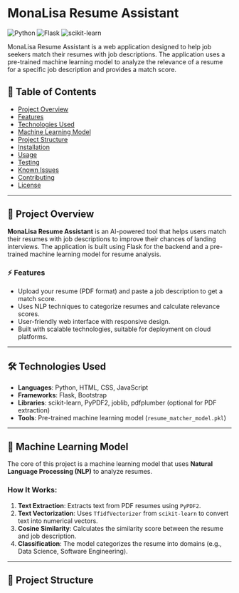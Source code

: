 # MonaLisa Resume Assistant

![Python](https://img.shields.io/badge/Python-3.7%2B-blue)
![Flask](https://img.shields.io/badge/Flask-2.3.2-green)
![scikit-learn](https://img.shields.io/badge/scikit--learn-1.3.0-orange)

MonaLisa Resume Assistant is a web application designed to help job seekers match their resumes with job descriptions. The application uses a pre-trained machine learning model to analyze the relevance of a resume for a specific job description and provides a match score.

## 📑 Table of Contents
- [Project Overview](#project-overview)
- [Features](#features)
- [Technologies Used](#technologies-used)
- [Machine Learning Model](#machine-learning-model)
- [Project Structure](#project-structure)
- [Installation](#installation)
- [Usage](#usage)
- [Testing](#testing)
- [Known Issues](#known-issues)
- [Contributing](#contributing)
- [License](#license)

---

## 📝 Project Overview
**MonaLisa Resume Assistant** is an AI-powered tool that helps users match their resumes with job descriptions to improve their chances of landing interviews. The application is built using Flask for the backend and a pre-trained machine learning model for resume analysis.

### ⚡ Features
- Upload your resume (PDF format) and paste a job description to get a match score.
- Uses NLP techniques to categorize resumes and calculate relevance scores.
- User-friendly web interface with responsive design.
- Built with scalable technologies, suitable for deployment on cloud platforms.

---

## 🛠️ Technologies Used
- **Languages**: Python, HTML, CSS, JavaScript
- **Frameworks**: Flask, Bootstrap
- **Libraries**: scikit-learn, PyPDF2, joblib, pdfplumber (optional for PDF extraction)
- **Tools**: Pre-trained machine learning model (`resume_matcher_model.pkl`)

---

## 🤖 Machine Learning Model
The core of this project is a machine learning model that uses **Natural Language Processing (NLP)** to analyze resumes.

### How It Works:
1. **Text Extraction**: Extracts text from PDF resumes using `PyPDF2`.
2. **Text Vectorization**: Uses `TfidfVectorizer` from `scikit-learn` to convert text into numerical vectors.
3. **Cosine Similarity**: Calculates the similarity score between the resume and job description.
4. **Classification**: The model categorizes the resume into domains (e.g., Data Science, Software Engineering).

---

## 📁 Project Structure
